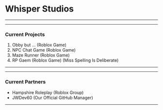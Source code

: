 # Whisper Studios
-------



-------
### Current Projects

1. Obby but ... (Roblox Game)
2. NPC Chat Game (Roblox Game)
3. Maze Runner (Roblox Game)
4. RP Gaem (Roblox Game)    (Miss Spelling Is Deliberate)
-------

-------
### Current Partners

- Hampshire Roleplay (Roblox Group)
- JWDev60 (Our Official GitHub Manager)
-------